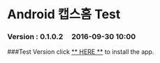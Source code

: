 # Android 캡스홈 Test

### Version  :  0.1.0.2&nbsp;&nbsp;&nbsp;&nbsp;&nbsp;2016-09-30 10:00
###Test Version
click [** HERE **](https://github.com/ncomztwo/ADTCapsHome/raw/master/Test_Version/ADTCapsHomeService.apk) to install the app.
